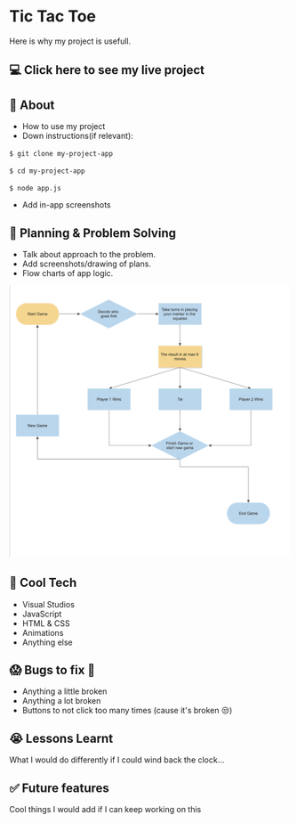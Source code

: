 # Tic Tac Toe

Here is why my project is usefull.

## :computer: Click here to see my live project


## :page_facing_up: About

- How to use my project
- Down instructions(if relevant):

`$ git clone my-project-app`

`$ cd my-project-app`

`$ node app.js`

- Add in-app screenshots

## :pencil: Planning & Problem Solving
- Talk about approach to the problem.
- Add screenshots/drawing of plans.
- Flow charts of app logic.

![alt text](https://github.com/vanshaz12/Tic-Tac-Toe/blob/main/flowchart.png)

## :rocket: Cool Tech
- Visual Studios 
- JavaScript
- HTML & CSS
- Animations 
- Anything else 

## :scream: Bugs to fix :poop:
- Anything a little broken
- Anything a lot broken
- Buttons to not click too many times (cause it's broken :unamused:)

## :sob: Lessons Learnt
What I would do differently if I could wind back the clock...

## :white_check_mark: Future features 
Cool things I would add if I can keep working on this 